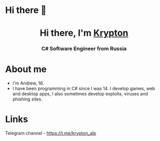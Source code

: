 # Hi there 🍉

<h1 align="center">Hi there, I'm <a href="https://t.me/krypton_alp" target="_blank">Krypton</a> 
<h3 align="center">C# Software Engineer from Russia</h3>

# About me

* I'm Andrew, 16.
* I have been programming in C# since I was 14. I develop games, web and desktop apps, I also sometimes develop exploits, viruses and phishing sites.

# Links

Telegram channel - https://t.me/krypton_alp
